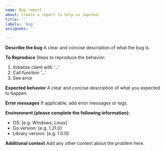 ```yaml
---
name: Bug report
about: Create a report to help us improve
title: ''
labels: 'bug'
assignees: ''

---
```


**Describe the bug**
A clear and concise description of what the bug is.

**To Reproduce**
Steps to reproduce the behavior:
1. Initialize client with '...'
2. Call function '...'
3. See error

**Expected behavior**
A clear and concise description of what you expected to happen.

**Error messages**
If applicable, add error messages or logs.

**Environment (please complete the following information):**
- OS: [e.g. Windows, Linux]
- Go version: [e.g. 1.21.0]
- Library version: [e.g. 1.0.0]

**Additional context**
Add any other context about the problem here.

